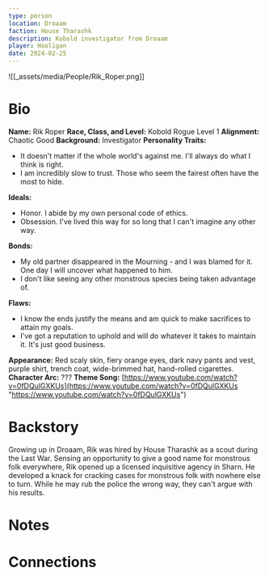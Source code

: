 ```yaml
---
type: person
location: Droaam
faction: House Tharashk
description: Kobold investigator from Droaam
player: Hooligan
date: 2024-02-25
---
```

![[_assets/media/People/Rik_Roper.png]]
# Bio
**Name:** Rik Roper 
**Race, Class, and Level:** Kobold Rogue Level 1 
**Alignment:** Chaotic Good 
**Background:** Investigator 
**Personality Traits:**

- It doesn't matter if the whole world's against me. I'll always do what I think is right.
- I am incredibly slow to trust. Those who seem the fairest often have the most to hide.

**Ideals:**

- Honor. I abide by my own personal code of ethics.
- Obsession. I've lived this way for so long that I can't imagine any other way.

**Bonds:**

- My old partner disappeared in the Mourning - and I was blamed for it. One day I will uncover what happened to him.
- I don't like seeing any other monstrous species being taken advantage of.

**Flaws:**

- I know the ends justify the means and am quick to make sacrifices to attain my goals.
- I've got a reputation to uphold and will do whatever it takes to maintain it. It's just good business.

**Appearance:** Red scaly skin, fiery orange eyes, dark navy pants and vest, purple shirt, trench coat, wide-brimmed hat, hand-rolled cigarettes. 
**Character Arc:** ??? 
**Theme Song:** [https://www.youtube.com/watch?v=0fDQulGXKUs](https://www.youtube.com/watch?v=0fDQulGXKUs "https://www.youtube.com/watch?v=0fDQulGXKUs")

# Backstory
Growing up in Droaam, Rik was hired by House Tharashk as a scout during the Last War. Sensing an opportunity to give a good name for monstrous folk everywhere, Rik opened up a licensed inquisitive agency in Sharn. He developed a knack for cracking cases for monstrous folk with nowhere else to turn. While he may rub the police the wrong way, they can't argue with his results. 

# Notes


# Connections

